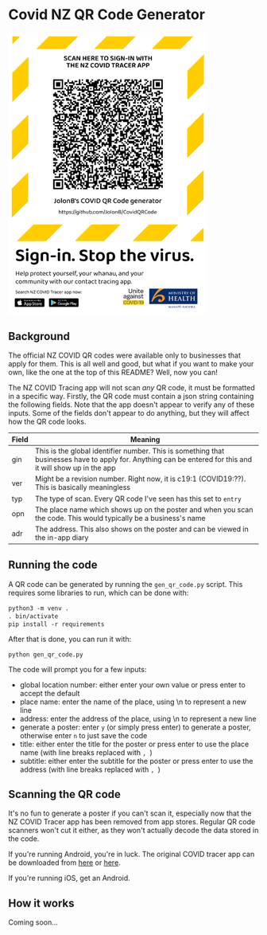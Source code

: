 # Covid NZ QR Code Generator

<img src="example.png" alt="fake covid qr code" width="400"/>

## Background

The official NZ COVID QR codes were available only to businesses that apply for them.
This is all well and good, but what if you want to make your own, like the one at the top of this README?
Well, now you can!

The NZ COVID Tracing app will not scan *any* QR code, it must be formatted in a specific way.
Firstly, the QR code must contain a json string containing the following fields.
Note that the app doesn't appear to verify any of these inputs.
Some of the fields don't appear to do anything, but they will affect how the QR code looks.

| Field | Meaning |
| --- | --- |
| gin | This is the global identifier number. This is something that businesses have to apply for. Anything can be entered for this and it will show up in the app |
| ver | Might be a revision number. Right now, it is c19:1 (COVID19:??). This is basically meaningless |
| typ | The type of scan. Every QR code I've seen has this set to `entry` |
| opn | The place name which shows up on the poster and when you scan the code. This would typically be a business's name |
| adr | The address. This also shows on the poster and can be viewed in the in-app diary |

## Running the code

A QR code can be generated by running the `gen_qr_code.py` script.
This requires some libraries to run, which can be done with:

```shell
python3 -m venv .
. bin/activate
pip install -r requirements
```

After that is done, you can run it with:

```shell
python gen_qr_code.py
```

The code will prompt you for a few inputs:

- global location number: either enter your own value or press enter to accept the default
- place name: enter the name of the place, using \n to represent a new line
- address: enter the address of the place, using \n to represent a new line
- generate a poster: enter `y` (or simply press enter) to generate a poster, otherwise enter `n` to just save the code
- title: either enter the title for the poster or press enter to use the place name (with line breaks replaced with `, `)
- subtitle: either enter the subtitle for the poster or press enter to use the address (with line breaks replaced with `, `)

## Scanning the QR code

It's no fun to generate a poster if you can't scan it, especially now that the NZ COVID Tracer app has been removed from app stores.
Regular QR code scanners won't cut it either, as they won't actually decode the data stored in the code.

If you're running Android, you're in luck.
The original COVID tracer app can be downloaded from [here](https://apkpure.com/nz-covid-tracer/nz.govt.health.covidtracer) or [here](https://www.apkmirror.com/apk/ministry-of-health-nz/nz-covid-tracer/).

If you're running iOS, get an Android.

## How it works

Coming soon...
